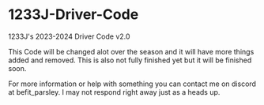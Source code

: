 # 1233J-Driver-Code
1233J's 2023-2024 Driver Code v2.0

This Code will be changed alot over the season and it will have more things added and removed. This is also not fully finished yet but it will be finished soon.

For more information or help with something you can contact me on discord at befit_parsley. I may not respond right away just as a heads up.
